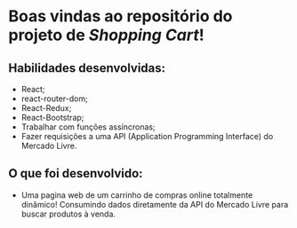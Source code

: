 # Boas vindas ao repositório do projeto de _Shopping Cart_!

## Habilidades desenvolvidas:
- React;
- react-router-dom;
- React-Redux;
- React-Bootstrap;
- Trabalhar com funções assíncronas;
- Fazer requisições a uma API (Application Programming Interface) do Mercado Livre.

## O que foi desenvolvido:
- Uma pagina web de um carrinho de compras online totalmente dinâmico! Consumindo dados diretamente da API do Mercado Livre para buscar produtos à venda.
